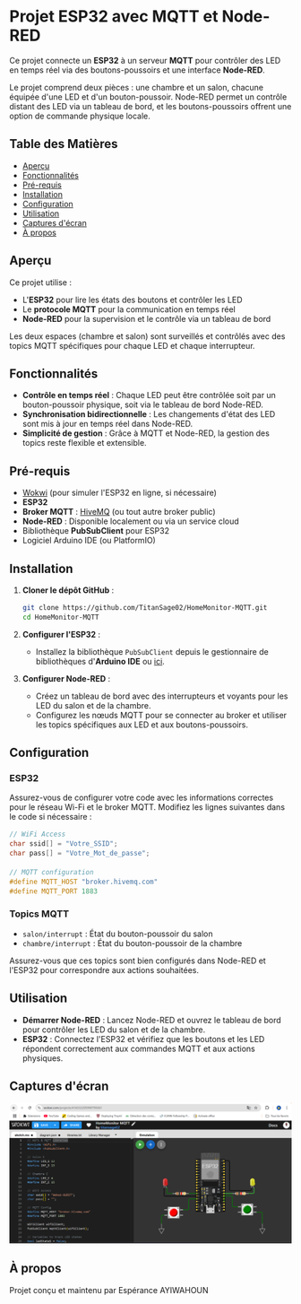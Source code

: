 # Projet ESP32 avec MQTT et Node-RED

Ce projet connecte un **ESP32** à un serveur **MQTT** pour contrôler des LED en temps réel via des boutons-poussoirs et une interface **Node-RED**. 

Le projet comprend deux pièces : une chambre et un salon, chacune équipée d'une LED et d'un bouton-poussoir. Node-RED permet un contrôle distant des LED via un tableau de bord, et les boutons-poussoirs offrent une option de commande physique locale.

## Table des Matières
- [Aperçu](#Aperçu)
- [Fonctionnalités](#Fonctionnalités)
- [Pré-requis](#Pré-requis)
- [Installation](#Installation)
- [Configuration](#Configuration)
- [Utilisation](#Utilisation)
- [Captures d'écran](#Captures-décran)
- [À propos](#À-propos)

## Aperçu

Ce projet utilise :
- L'**ESP32** pour lire les états des boutons et contrôler les LED
- Le **protocole MQTT** pour la communication en temps réel
- **Node-RED** pour la supervision et le contrôle via un tableau de bord

Les deux espaces (chambre et salon) sont surveillés et contrôlés avec des topics MQTT spécifiques pour chaque LED et chaque interrupteur.

## Fonctionnalités

- **Contrôle en temps réel** : Chaque LED peut être contrôlée soit par un bouton-poussoir physique, soit via le tableau de bord Node-RED.
- **Synchronisation bidirectionnelle** : Les changements d'état des LED sont mis à jour en temps réel dans Node-RED.
- **Simplicité de gestion** : Grâce à MQTT et Node-RED, la gestion des topics reste flexible et extensible.

## Pré-requis

- [Wokwi](https://wokwi.com/) (pour simuler l'ESP32 en ligne, si nécessaire)
- **ESP32**
- **Broker MQTT** : [HiveMQ](http://www.hivemq.com/) (ou tout autre broker public)
- **Node-RED** : Disponible localement ou via un service cloud
- Bibliothèque **PubSubClient** pour ESP32
- Logiciel Arduino IDE (ou PlatformIO)

## Installation

1. **Cloner le dépôt GitHub** :
   ```bash
   git clone https://github.com/TitanSage02/HomeMonitor-MQTT.git
   cd HomeMonitor-MQTT
   ```

2. **Configurer l'ESP32** :
   - Installez la bibliothèque `PubSubClient` depuis le gestionnaire de bibliothèques d'**Arduino IDE** ou [ici](https://github.com/knolleary/pubsubclient).

3. **Configurer Node-RED** :
   - Créez un tableau de bord avec des interrupteurs et voyants pour les LED du salon et de la chambre.
   - Configurez les nœuds MQTT pour se connecter au broker et utiliser les topics spécifiques aux LED et aux boutons-poussoirs.

## Configuration

### ESP32

Assurez-vous de configurer votre code avec les informations correctes pour le réseau Wi-Fi et le broker MQTT. Modifiez les lignes suivantes dans le code si nécessaire :

```cpp
// WiFi Access
char ssid[] = "Votre_SSID";
char pass[] = "Votre_Mot_de_passe";

// MQTT configuration
#define MQTT_HOST "broker.hivemq.com"
#define MQTT_PORT 1883
```

### Topics MQTT

- `salon/interrupt` : État du bouton-poussoir du salon
- `chambre/interrupt` : État du bouton-poussoir de la chambre

Assurez-vous que ces topics sont bien configurés dans Node-RED et l'ESP32 pour correspondre aux actions souhaitées.

## Utilisation

- **Démarrer Node-RED** : Lancez Node-RED et ouvrez le tableau de bord pour contrôler les LED du salon et de la chambre.
- **ESP32** : Connectez l'ESP32 et vérifiez que les boutons et les LED répondent correctement aux commandes MQTT et aux actions physiques.

## Captures d'écran

<img src="assets/screnshot.png" alt="">

## À propos

Projet conçu et maintenu par Espérance AYIWAHOUN
